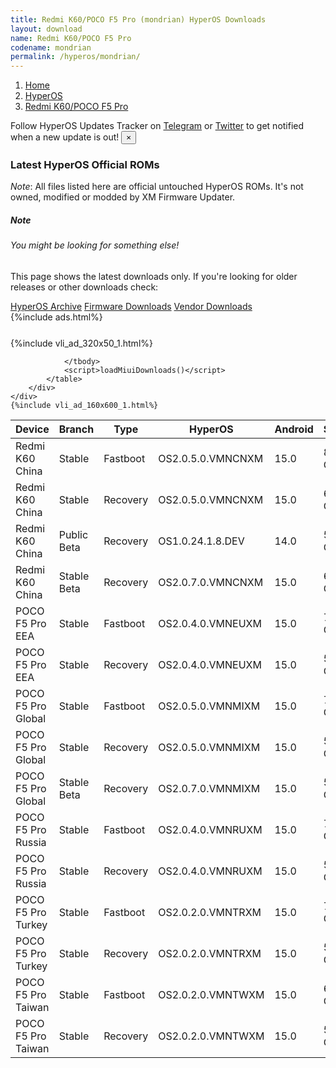 ```yaml
---
title: Redmi K60/POCO F5 Pro (mondrian) HyperOS Downloads
layout: download
name: Redmi K60/POCO F5 Pro
codename: mondrian
permalink: /hyperos/mondrian/
---
```

<nav aria-label="breadcrumb">
    <ol class="breadcrumb">
        <li class="breadcrumb-item"><a href="/">Home</a></li>
        <li class="breadcrumb-item"><a href="/hyperos/">HyperOS</a></li>
        <li class="breadcrumb-item active" aria-current="page"><a href="/hyperos/mondrian/">Redmi K60/POCO F5 Pro</a></li>
    </ol>
</nav>
<div class="alert alert-primary alert-dismissible fade show" role="alert">
    Follow HyperOS Updates Tracker on <a href="https://t.me/MIUIUpdatesTracker" class="alert-link">Telegram</a>
     or <a href="https://twitter.com/MiFwUpdater" class="alert-link">Twitter</a> to get notified when a new update is out!
    <button type="button" class="close" data-dismiss="alert" aria-label="Close">
        <span aria-hidden="true">&times;</span>
    </button>
</div>

### Latest HyperOS Official ROMs
*Note*: All files listed here are official untouched HyperOS ROMs. It's not owned, modified or modded by XM Firmware Updater.
<div class="card">
  <div class="card-body">
    <h5 class="card-title">Note</h5>
    <h6 class="card-subtitle mb-2 text-muted">You might be looking for something else!</h6>
    <p class="card-text">This page shows the latest downloads only.
     If you're looking for older releases or other downloads check:</p>
    <a href="/archive/hyperos/mondrian/" class="card-link">HyperOS Archive</a>
    <a href="/firmware/mondrian/" class="card-link">Firmware Downloads</a>
    <a href="/vendor/mondrian/" class="card-link">Vendor Downloads</a>
  </div>
</div>
{%include ads.html%}
<div class="row justify-content-center">
    <div class="col-10">
        <div class="table-responsive-md" style="margin-top: 25px;">
            {%include vli_ad_320x50_1.html%}
            <table id="miui" class="display dt-responsive nowrap compact table table-striped table-hover table-sm">
                <thead class="thead-dark">
                    <tr>
                        <th data-ref="device">Device</th>
                        <th data-ref="branch">Branch</th>
                        <th data-ref="type">Type</th>
                        <th data-ref="miui">HyperOS</th>
                        <th data-ref="android">Android</th>
                        <th data-ref="size">Size</th>
                        <th data-ref="size">Date</th>
                        <th data-ref="link">Link</th>
                    </tr>
                </thead>
                <tbody>
                <tr><td>Redmi K60 China</td><td>Stable</td><td>Fastboot</td><td>OS2.0.5.0.VMNCNXM</td><td>15.0</td><td>8.1 GB</td><td>2025-02-06</td><td><a href="/hyperos/mondrian/stable/OS2.0.5.0.VMNCNXM/">Download</a></td></tr>
<tr><td>Redmi K60 China</td><td>Stable</td><td>Recovery</td><td>OS2.0.5.0.VMNCNXM</td><td>15.0</td><td>6.2 GB</td><td>2025-02-20</td><td><a href="/hyperos/mondrian/stable/OS2.0.5.0.VMNCNXM/">Download</a></td></tr>
<tr><td>Redmi K60 China</td><td>Public Beta</td><td>Recovery</td><td>OS1.0.24.1.8.DEV</td><td>14.0</td><td>5.8 GB</td><td>2024-01-12</td><td><a href="/hyperos/mondrian/public beta/OS1.0.24.1.8.DEV/">Download</a></td></tr>
<tr><td>Redmi K60 China</td><td>Stable Beta</td><td>Recovery</td><td>OS2.0.7.0.VMNCNXM</td><td>15.0</td><td>6.2 GB</td><td>2025-04-14</td><td><a href="/hyperos/mondrian/stable beta/OS2.0.7.0.VMNCNXM/">Download</a></td></tr>
<tr><td>POCO F5 Pro EEA</td><td>Stable</td><td>Fastboot</td><td>OS2.0.4.0.VMNEUXM</td><td>15.0</td><td>7.4 GB</td><td>2025-03-11</td><td><a href="/hyperos/mondrian/stable/OS2.0.4.0.VMNEUXM/">Download</a></td></tr>
<tr><td>POCO F5 Pro EEA</td><td>Stable</td><td>Recovery</td><td>OS2.0.4.0.VMNEUXM</td><td>15.0</td><td>5.5 GB</td><td>2025-03-20</td><td><a href="/hyperos/mondrian/stable/OS2.0.4.0.VMNEUXM/">Download</a></td></tr>
<tr><td>POCO F5 Pro Global</td><td>Stable</td><td>Fastboot</td><td>OS2.0.5.0.VMNMIXM</td><td>15.0</td><td>7.9 GB</td><td>2025-03-10</td><td><a href="/hyperos/mondrian/stable/OS2.0.5.0.VMNMIXM/">Download</a></td></tr>
<tr><td>POCO F5 Pro Global</td><td>Stable</td><td>Recovery</td><td>OS2.0.5.0.VMNMIXM</td><td>15.0</td><td>5.4 GB</td><td>2025-03-15</td><td><a href="/hyperos/mondrian/stable/OS2.0.5.0.VMNMIXM/">Download</a></td></tr>
<tr><td>POCO F5 Pro Global</td><td>Stable Beta</td><td>Recovery</td><td>OS2.0.7.0.VMNMIXM</td><td>15.0</td><td>5.4 GB</td><td>2025-04-11</td><td><a href="/hyperos/mondrian/stable beta/OS2.0.7.0.VMNMIXM/">Download</a></td></tr>
<tr><td>POCO F5 Pro Russia</td><td>Stable</td><td>Fastboot</td><td>OS2.0.4.0.VMNRUXM</td><td>15.0</td><td>7.9 GB</td><td>2025-03-12</td><td><a href="/hyperos/mondrian/stable/OS2.0.4.0.VMNRUXM/">Download</a></td></tr>
<tr><td>POCO F5 Pro Russia</td><td>Stable</td><td>Recovery</td><td>OS2.0.4.0.VMNRUXM</td><td>15.0</td><td>5.5 GB</td><td>2025-03-27</td><td><a href="/hyperos/mondrian/stable/OS2.0.4.0.VMNRUXM/">Download</a></td></tr>
<tr><td>POCO F5 Pro Turkey</td><td>Stable</td><td>Fastboot</td><td>OS2.0.2.0.VMNTRXM</td><td>15.0</td><td>7.0 GB</td><td>2025-03-12</td><td><a href="/hyperos/mondrian/stable/OS2.0.2.0.VMNTRXM/">Download</a></td></tr>
<tr><td>POCO F5 Pro Turkey</td><td>Stable</td><td>Recovery</td><td>OS2.0.2.0.VMNTRXM</td><td>15.0</td><td>5.4 GB</td><td>2025-03-25</td><td><a href="/hyperos/mondrian/stable/OS2.0.2.0.VMNTRXM/">Download</a></td></tr>
<tr><td>POCO F5 Pro Taiwan</td><td>Stable</td><td>Fastboot</td><td>OS2.0.2.0.VMNTWXM</td><td>15.0</td><td>6.8 GB</td><td>2025-03-12</td><td><a href="/hyperos/mondrian/stable/OS2.0.2.0.VMNTWXM/">Download</a></td></tr>
<tr><td>POCO F5 Pro Taiwan</td><td>Stable</td><td>Recovery</td><td>OS2.0.2.0.VMNTWXM</td><td>15.0</td><td>5.3 GB</td><td>2025-03-25</td><td><a href="/hyperos/mondrian/stable/OS2.0.2.0.VMNTWXM/">Download</a></td></tr>

                </tbody>
                <script>loadMiuiDownloads()</script>
            </table>
        </div>
    </div>
    {%include vli_ad_160x600_1.html%}
</div>
